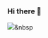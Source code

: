 ### Hi there 👋
<img src="https://img.shields.io/badge/Python-3766AB?style=flat-square&logo=Python&logoColor=white"/></a>&nbsp 

<!--
**hy0u4a/hy0u4a** is a ✨ _special_ ✨ repository because its `README.md` (this file) appears on your GitHub profile.

Here are some ideas to get you started:

- 🔭 I’m currently working on ...
- 🌱 I’m currently learning ...
- 👯 I’m looking to collaborate on ...
- 🤔 I’m looking for help with ...
- 💬 Ask me about ...
- 📫 How to reach me: ...
- 😄 Pronouns: ...
- ⚡ Fun fact: ...
-->

